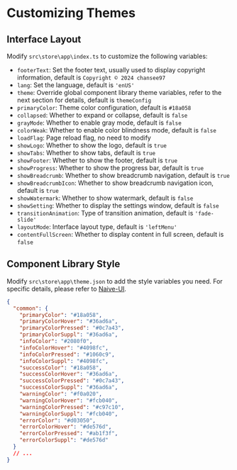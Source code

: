 # Customizing Themes

## Interface Layout

Modify `src\store\app\index.ts` to customize the following variables:

- `footerText`: Set the footer text, usually used to display copyright information, default is `Copyright © 2024 chansee97`
- `lang`: Set the language, default is `'enUS'`
- `theme`: Override global component library theme variables, refer to the next section for details, default is `themeConfig`
- `primaryColor`: Theme color configuration, default is `#18a058`
- `collapsed`: Whether to expand or collapse, default is `false`
- `grayMode`: Whether to enable gray mode, default is `false`
- `colorWeak`: Whether to enable color blindness mode, default is `false`
- `loadFlag`: Page reload flag, no need to modify
- `showLogo`: Whether to show the logo, default is `true`
- `showTabs`: Whether to show tabs, default is `true`
- `showFooter`: Whether to show the footer, default is `true`
- `showProgress`: Whether to show the progress bar, default is `true`
- `showBreadcrumb`: Whether to show breadcrumb navigation, default is `true`
- `showBreadcrumbIcon`: Whether to show breadcrumb navigation icon, default is `true`
- `showWatermark`: Whether to show watermark, default is `false`
- `showSetting`: Whether to display the settings window, default is `false`
- `transitionAnimation`: Type of transition animation, default is `'fade-slide'`
- `layoutMode`: Interface layout type, default is `'leftMenu'`
- `contentFullScreen`: Whether to display content in full screen, default is `false`

## Component Library Style

Modify `src\store\app\theme.json` to add the style variables you need. For specific details, please refer to [Naive-UI](https://www.naiveui.com/en-US/docs/customize-theme).

```json
{
  "common": {
    "primaryColor": "#18a058",
    "primaryColorHover": "#36ad6a",
    "primaryColorPressed": "#0c7a43",
    "primaryColorSuppl": "#36ad6a",
    "infoColor": "#2080f0",
    "infoColorHover": "#4098fc",
    "infoColorPressed": "#1060c9",
    "infoColorSuppl": "#4098fc",
    "successColor": "#18a058",
    "successColorHover": "#36ad6a",
    "successColorPressed": "#0c7a43",
    "successColorSuppl": "#36ad6a",
    "warningColor": "#f0a020",
    "warningColorHover": "#fcb040",
    "warningColorPressed": "#c97c10",
    "warningColorSuppl": "#fcb040",
    "errorColor": "#d03050",
    "errorColorHover": "#de576d",
    "errorColorPressed": "#ab1f3f",
    "errorColorSuppl": "#de576d"
  }
  // ...
}

```
